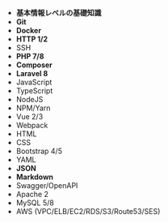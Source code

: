 - **基本情報レベルの基礎知識**
- **Git**
- **Docker**
- **HTTP 1/2**
- SSH
- **PHP 7/8**
- **Composer**
- **Laravel 8**
- JavaScript
- TypeScript
- NodeJS
- NPM/Yarn
- Vue 2/3
- Webpack
- HTML
- CSS
- Bootstrap 4/5
- YAML
- **JSON**
- **Markdown**
- Swagger/OpenAPI
- Apache 2
- MySQL 5/8
- AWS (VPC/ELB/EC2/RDS/S3/Route53/SES)
